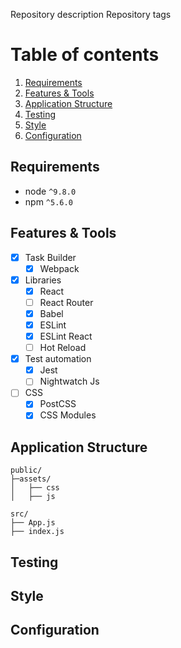 Repository description
Repository tags

# Table of contents
1. [Requirements](#requirements)
1. [Features & Tools](#features-and-tools)
1. [Application Structure](#application-structure)
1. [Testing](#testing)
1. [Style](#style)
1. [Configuration](#configuration)

## Requirements
- node `^9.8.0`
- npm `^5.6.0`

## Features & Tools
- [x] Task Builder
  - [x] Webpack
- [x] Libraries
  - [x] React
  - [ ] React Router
  - [x] Babel
  - [x] ESLint
  - [x] ESLint React
  - [ ] Hot Reload
- [x] Test automation
  - [x] Jest
  - [ ] Nightwatch Js
- [ ] CSS
  - [x] PostCSS
  - [x] CSS Modules

## Application Structure
```
public/
├─assets/
│   ├── css
│   ├── js

src/
├── App.js
├── index.js
```

## Testing
## Style
## Configuration
